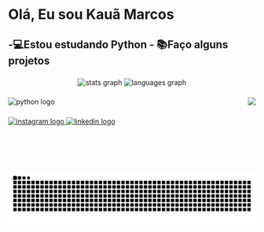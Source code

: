 <h1 align="left">Olá, Eu sou Kauã Marcos</h1>
<h2 allign="left">-💻Estou estudando Python
- 📚Faço alguns projetos</h2>


###

<div align="center">
  <img src="https://github-readme-stats.vercel.app/api?username=KauaMarcos&hide_title=false&hide_rank=false&show_icons=true&include_all_commits=true&count_private=true&disable_animations=false&theme=transparent&locale=en&hide_border=false" height="150" alt="stats graph"  />
  <img src="https://github-readme-stats.vercel.app/api/top-langs?username=KauaMarcos&locale=en&hide_title=false&layout=compact&card_width=320&langs_count=5&theme=tokyonight&hide_border=false" height="150" alt="languages graph"  />
</div>

###

<img align="right" height="150" src="https://media.tenor.com/4P02Cdfd26MAAAAi/baby-yoda-so-cute.gif"  />

###

<div align="left">
  <img src="https://cdn.jsdelivr.net/gh/devicons/devicon/icons/python/python-original.svg" height="30" alt="python logo"  />
  <img width="12" />
</div>

###

<div align="left"><div align="left">
  <a href="https://www.instagram.com/kaua_marcos20?igsh=c2NnNmgzajJobG1s" target="_blank">
    <img src="https://img.shields.io/static/v1?message=Instagram&logo=instagram&label=&color=E4405F&logoColor=white&labelColor=&style=for-the-badge" height="35" alt="instagram logo" />
  </a>
  <a href="https://www.linkedin.com/in/kauã-marcos-1851b7279/" target="_blank">
    <img src="https://img.shields.io/static/v1?message=LinkedIn&logo=linkedin&label=&color=0077B5&logoColor=white&labelColor=&style=for-the-badge" height="35" alt="linkedin logo" />
  </a>

  
</div>

###

<br clear="both">

<picture align="center">
  <source media="(prefers-color-scheme: dark)" srcset="https://raw.githubusercontent.com/KauaMarcos/KauaMarcos/output/github-contribution-grid-snake-dark.svg">
  <source media="(prefers-color-scheme: light)" srcset="https://raw.githubusercontent.com/KauaMarcos/KauaMarcos/output/github-contribution-grid-snake-dark.svg">
  <img align="center" alt="github contribution grid snake animation" src="https://raw.githubusercontent.com/KauaMarcos/KauaMarcos/output/github-contribution-grid-snake.svg">
</picture>

###
